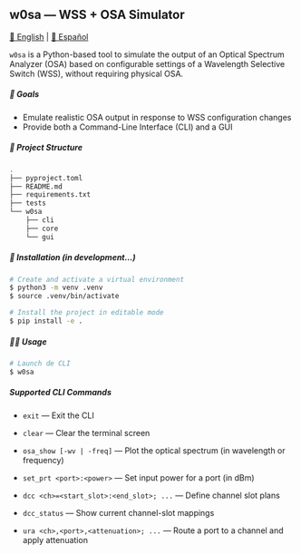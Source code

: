 ## w0sa — WSS + OSA Simulator

[📘 English](README.md) | [📗 Español](README_es.md)

`w0sa` is a Python-based tool to simulate the output of an Optical Spectrum Analyzer (OSA) based on configurable settings of a Wavelength Selective Switch (WSS), without requiring physical OSA.

##### 🎯 Goals

- Emulate realistic OSA output in response to WSS configuration changes
- Provide both a Command-Line Interface (CLI) and a GUI

##### 📁 Project Structure

```bash
.
├── pyproject.toml
├── README.md
├── requirements.txt
├── tests
└── w0sa
    ├── cli
    ├── core
    └── gui
```

##### 🔧 Installation (in development...)

```bash
# Create and activate a virtual environment
$ python3 -m venv .venv
$ source .venv/bin/activate

# Install the project in editable mode
$ pip install -e .
```

##### 🧑‍💻 Usage

```bash
# Launch de CLI
$ w0sa
```

##### Supported CLI Commands

- `exit` — Exit the CLI

- `clear` — Clear the terminal screen

- `osa_show [-wv | -freq]` — Plot the optical spectrum (in wavelength or frequency)

- `set_prt <port>:<power>` — Set input power for a port (in dBm)

- `dcc <ch>=<start_slot>:<end_slot>; ...` — Define channel slot plans

- `dcc_status` — Show current channel-slot mappings

- `ura <ch>,<port>,<attenuation>; ...` — Route a port to a channel and apply attenuation